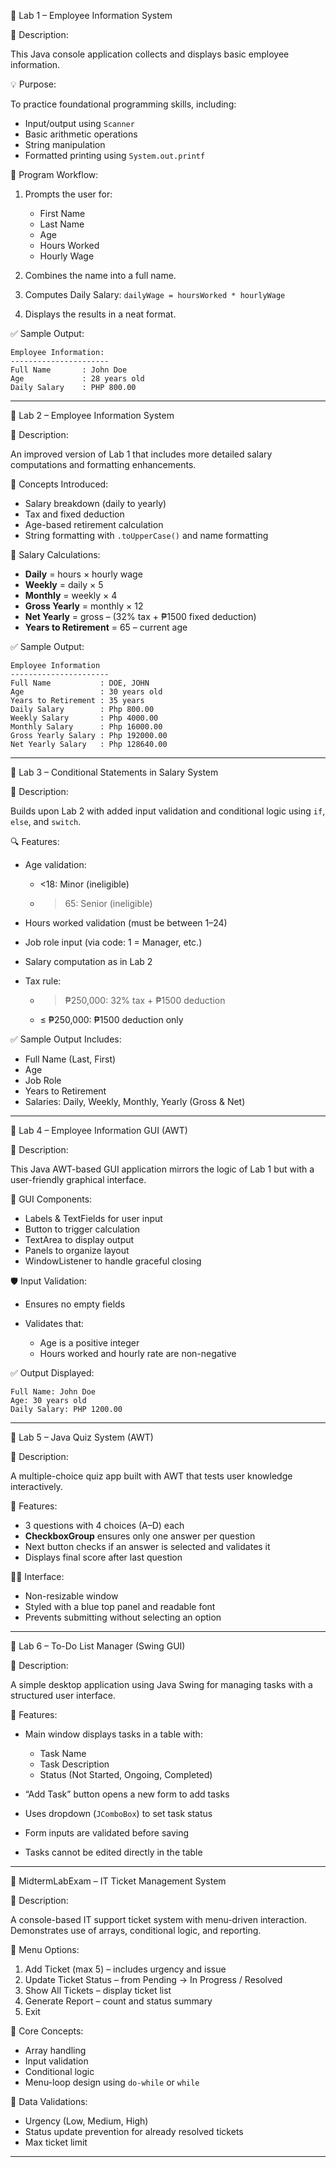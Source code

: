 📁 Lab 1 – Employee Information System 

📝 Description:

This Java console application collects and displays basic employee information.

💡 Purpose:

To practice foundational programming skills, including:

* Input/output using `Scanner`
* Basic arithmetic operations
* String manipulation
* Formatted printing using `System.out.printf`

🧮 Program Workflow:

1. Prompts the user for:

   * First Name
   * Last Name
   * Age
   * Hours Worked
   * Hourly Wage
2. Combines the name into a full name.
3. Computes Daily Salary:
   `dailyWage = hoursWorked * hourlyWage`
4. Displays the results in a neat format.

✅ Sample Output:

```
Employee Information:
----------------------
Full Name       : John Doe
Age             : 28 years old
Daily Salary    : PHP 800.00
```

---

📁 Lab 2 – Employee Information System 

📝 Description:

An improved version of Lab 1 that includes more detailed salary computations and formatting enhancements.

🧠 Concepts Introduced:

* Salary breakdown (daily to yearly)
* Tax and fixed deduction
* Age-based retirement calculation
* String formatting with `.toUpperCase()` and name formatting

🧮 Salary Calculations:

* **Daily** = hours × hourly wage
* **Weekly** = daily × 5
* **Monthly** = weekly × 4
* **Gross Yearly** = monthly × 12
* **Net Yearly** = gross – (32% tax + ₱1500 fixed deduction)
* **Years to Retirement** = 65 – current age

✅ Sample Output:

```
Employee Information
----------------------
Full Name           : DOE, JOHN
Age                 : 30 years old
Years to Retirement : 35 years
Daily Salary        : Php 800.00
Weekly Salary       : Php 4000.00
Monthly Salary      : Php 16000.00
Gross Yearly Salary : Php 192000.00
Net Yearly Salary   : Php 128640.00
```

---

📁 Lab 3 – Conditional Statements in Salary System

📝 Description:

Builds upon Lab 2 with added input validation and conditional logic using `if`, `else`, and `switch`.

🔍 Features:

* Age validation:

  * <18: Minor (ineligible)
  * > 65: Senior (ineligible)
* Hours worked validation (must be between 1–24)
* Job role input (via code: 1 = Manager, etc.)
* Salary computation as in Lab 2
* Tax rule:

  * > ₱250,000: 32% tax + ₱1500 deduction
  * ≤ ₱250,000: ₱1500 deduction only

✅ Sample Output Includes:

* Full Name (Last, First)
* Age
* Job Role
* Years to Retirement
* Salaries: Daily, Weekly, Monthly, Yearly (Gross & Net)

---

📁 Lab 4 – Employee Information GUI (AWT)

📝 Description:

This Java AWT-based GUI application mirrors the logic of Lab 1 but with a user-friendly graphical interface.

🧰 GUI Components:

* Labels & TextFields for user input
* Button to trigger calculation
* TextArea to display output
* Panels to organize layout
* WindowListener to handle graceful closing

🛡️ Input Validation:

* Ensures no empty fields
* Validates that:

  * Age is a positive integer
  * Hours worked and hourly rate are non-negative

✅ Output Displayed:

```
Full Name: John Doe
Age: 30 years old
Daily Salary: PHP 1200.00
```

---

📁 Lab 5 – Java Quiz System (AWT)

📝 Description:

A multiple-choice quiz app built with AWT that tests user knowledge interactively.

🧠 Features:

* 3 questions with 4 choices (A–D) each
* **CheckboxGroup** ensures only one answer per question
* Next button checks if an answer is selected and validates it
* Displays final score after last question

🧑‍💻 Interface:

* Non-resizable window
* Styled with a blue top panel and readable font
* Prevents submitting without selecting an option

---

📁 Lab 6 – To-Do List Manager (Swing GUI)

📝 Description:

A simple desktop application using Java Swing for managing tasks with a structured user interface.

🧰 Features:

* Main window displays tasks in a table with:

  * Task Name
  * Task Description
  * Status (Not Started, Ongoing, Completed)
* “Add Task” button opens a new form to add tasks
* Uses dropdown (`JComboBox`) to set task status
* Form inputs are validated before saving
* Tasks cannot be edited directly in the table

---

 📁 MidtermLabExam – IT Ticket Management System

📝 Description:

A console-based IT support ticket system with menu-driven interaction. Demonstrates use of arrays, conditional logic, and reporting.

🧰 Menu Options:

1. Add Ticket (max 5) – includes urgency and issue
2. Update Ticket Status – from Pending → In Progress / Resolved
3. Show All Tickets – display ticket list
4. Generate Report – count and status summary
5. Exit

🧠 Core Concepts:

* Array handling
* Input validation
* Conditional logic
* Menu-loop design using `do-while` or `while`

🔐 Data Validations:

* Urgency (Low, Medium, High)
* Status update prevention for already resolved tickets
* Max ticket limit

---
